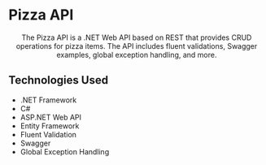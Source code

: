 <!-- Header -->
<h1>Pizza API</h1>
<p align="center">The Pizza API is a .NET Web API based on REST that provides CRUD operations for pizza items. The API includes fluent validations, Swagger examples, global exception handling, and more.</p>

<!-- Technologies -->
<h2>Technologies Used</h2>
<ul>
  <li>.NET Framework</li>
  <li>C#</li>
  <li>ASP.NET Web API</li>
  <li>Entity Framework</li>
  <li>Fluent Validation</li>
  <li>Swagger</li>
  <li>Global Exception Handling</li>
</ul>
